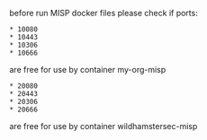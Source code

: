 before run MISP docker files  please check if ports:

	* 10080
	* 10443
	* 10306
	* 10666 

are free for use by container my-org-misp

	* 20080
	* 20443
	* 20306
	* 20666 

are free for use by container wildhamstersec-misp
